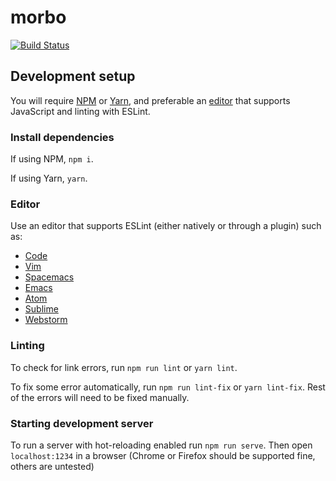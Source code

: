 # morbo

[![Build Status][build-badge-image]][build-link]

## Development setup

You will require [NPM][npm-link] or [Yarn][yarn-link], and preferable an [editor](#editor)
that supports JavaScript and linting with ESLint.

### Install dependencies
If using NPM, `npm i`.

If using Yarn, `yarn`.

### Editor
Use an editor that supports ESLint (either natively or through a plugin) such as:

- [Code][code-link]
- [Vim][vim-link]
- [Spacemacs][spacemacs-links]
- [Emacs][emacs-link]
- [Atom][atom-link]
- [Sublime][sublime-link]
- [Webstorm][webstorm-link]

### Linting
To check for link errors, run `npm run lint` or `yarn lint`.

To fix some error automatically, run `npm run lint-fix` or `yarn lint-fix`. Rest of the
errors will need to be fixed manually.

### Starting development server
To run a server with hot-reloading enabled run `npm run serve`. Then open `localhost:1234`
in a browser (Chrome or Firefox should be supported fine, others are untested)


[build-link]: https://api.travis-ci.org/BigBlockDataChain/morbo.svg?branch=master
[build-badge-image]: https://api.travis-ci.org/BigBlockDataChain/morbo.svg?branch=master

[npm-link]: https://www.npmjs.com/
[yarn-link]: https://yarnpkg.com/en/

[code-link]: https://github.com/Microsoft/vscode
[vim-link]: https://www.vim.org/
[spacemacs-links]: http://spacemacs.org/
[emacs-link]: https://www.gnu.org/software/emacs/
[atom-link]: https://github.com/atom/atom
[sublime-link]: https://www.sublimetext.com/
[webstorm-link]: https://www.jetbrains.com/webstorm/
